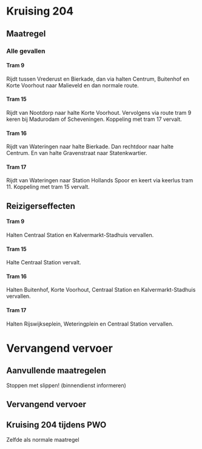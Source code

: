 # Kruising 204
## Maatregel
### Alle gevallen

#### Tram 9
Rijdt tussen Vrederust en Bierkade, dan via halten Centrum, Buitenhof en Korte Voorhout naar Malieveld en dan normale route.

#### Tram 15
Rijdt van Nootdorp naar halte Korte Voorhout. Vervolgens via route tram 9 keren bij Madurodam of Scheveningen. Koppeling met tram 17 vervalt.

#### Tram 16
Rijdt van Wateringen naar halte Bierkade. Dan rechtdoor naar halte Centrum. En van halte Gravenstraat naar Statenkwartier.

#### Tram 17
Rijdt van Wateringen naar Station Hollands Spoor en keert via keerlus tram 11. Koppeling met tram 15 vervalt.

## Reizigerseffecten

#### Tram 9
Halten Centraal Station en Kalvermarkt-Stadhuis vervallen.

#### Tram 15
Halte Centraal Station vervalt.

#### Tram 16
Halten Buitenhof, Korte Voorhout, Centraal Station en Kalvermarkt-Stadhuis vervallen.

#### Tram 17
Halten Rijswijkseplein, Weteringplein en Centraal Station vervallen.

# Vervangend vervoer

## Aanvullende maatregelen
Stoppen met  slippen! (binnendienst informeren)

## Vervangend vervoer

## Kruising 204 tijdens PWO
Zelfde als normale maatregel
